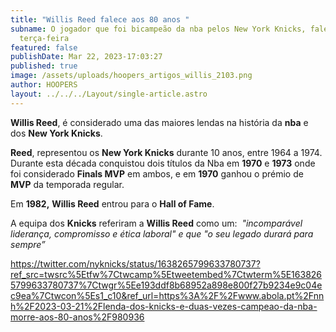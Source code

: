 ```yaml
---
title: "Willis Reed falece aos 80 anos "
subname: O jogador que foi bicampeão da nba pelos New York Knicks, faleceu esta
  terça-feira
featured: false
publishDate: Mar 22, 2023-17:03:27
published: true
image: /assets/uploads/hoopers_artigos_willis_2103.png
author: HOOPERS
layout: ../../../Layout/single-article.astro
---
```

**Willis Reed**, é considerado uma das maiores lendas na história da **nba** e dos **New York Knicks**. 



**Reed**, representou os **New York Knicks** durante 10 anos, entre 1964 a 1974. Durante esta década conquistou dois títulos da Nba em **1970** e **1973** onde foi considerado **Finals MVP** em ambos, e em **1970** ganhou o prémio de **MVP** da temporada regular.

Em **1982,** **Willis Reed** entrou para o **Hall of Fame**. 

A equipa dos **Knicks** referiram a **Willis Reed** como um:  *"incomparável liderança, compromisso e ética laboral" e que "o seu legado durará para sempre”*



<https://twitter.com/nyknicks/status/1638265799633780737?ref_src=twsrc%5Etfw%7Ctwcamp%5Etweetembed%7Ctwterm%5E1638265799633780737%7Ctwgr%5Ee193ddf8b68952a898e800f27b9234e9c04ec9ea%7Ctwcon%5Es1_c10&ref_url=https%3A%2F%2Fwww.abola.pt%2Fnnh%2F2023-03-21%2Flenda-dos-knicks-e-duas-vezes-campeao-da-nba-morre-aos-80-anos%2F980936>